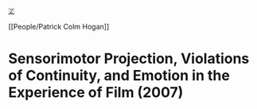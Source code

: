 [🇿](zotero://select/library/items/ET6H6Y4Z)

[[People/Patrick Colm Hogan]] 
# Sensorimotor Projection, Violations of Continuity, and Emotion in the Experience of Film (2007)

